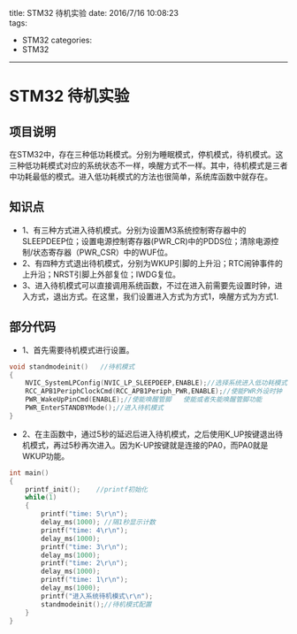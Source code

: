 title: STM32 待机实验 
date: 2016/7/16 10:08:23   
tags:
- STM32
categories:
- STM32
---

# STM32 待机实验    

## 项目说明
在STM32中，存在三种低功耗模式。分别为睡眠模式，停机模式，待机模式。这三种低功耗模式对应的系统状态不一样，唤醒方式不一样。其中，待机模式是三者中功耗最低的模式。进入低功耗模式的方法也很简单，系统库函数中就存在。

<!-- more -->

## 知识点
- 1、有三种方式进入待机模式。分别为设置M3系统控制寄存器中的SLEEPDEEP位；设置电源控制寄存器(PWR_CR)中的PDDS位；清除电源控制/状态寄存器（PWR_CSR）中的WUF位。
- 2、有四种方式退出待机模式，分别为WKUP引脚的上升沿；RTC闹钟事件的上升沿；NRST引脚上外部复位；IWDG复位。
- 3、进入待机模式可以直接调用系统函数，不过在进入前需要先设置时钟，进入方式，退出方式。在这里，我们设置进入方式为方式1，唤醒方式为方式1.

## 部分代码
- 1、首先需要待机模式进行设置。

```c
void standmodeinit()   //待机模式
{
	NVIC_SystemLPConfig(NVIC_LP_SLEEPDEEP,ENABLE);//选择系统进入低功耗模式的条件
	RCC_APB1PeriphClockCmd(RCC_APB1Periph_PWR,ENABLE);//使能PWR外设时钟
	PWR_WakeUpPinCmd(ENABLE);//使能唤醒管脚	使能或者失能唤醒管脚功能
	PWR_EnterSTANDBYMode();//进入待机模式		
}
```

- 2、在主函数中，通过5秒的延迟后进入待机模式，之后使用K_UP按键退出待机模式，再过5秒再次进入。因为K-UP按键就是连接的PA0，而PA0就是WKUP功能。

```c
int main()
{
	printf_init();	  //printf初始化
	while(1)
	{
		printf("time: 5\r\n");
		delay_ms(1000);	//隔1秒显示计数
		printf("time: 4\r\n");
		delay_ms(1000);
		printf("time: 3\r\n");
		delay_ms(1000);
		printf("time: 2\r\n");
		delay_ms(1000);
		printf("time: 1\r\n");
		delay_ms(1000);
		printf("进入系统待机模式\r\n");
		standmodeinit();//待机模式配置
	}			
}
```
